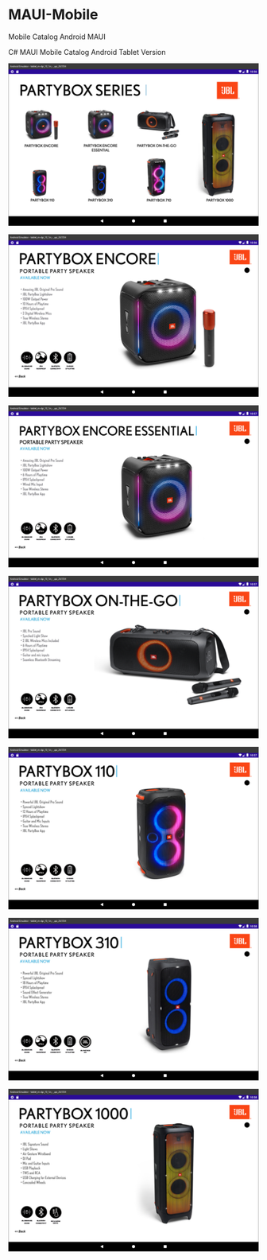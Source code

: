 # MAUI-Mobile
Mobile Catalog Android MAUI

C# MAUI Mobile Catalog
Android Tablet Version

![Screenshot](image_2022_12_23T18_56_42_709Z.png)

![Screenshot](image_2022_12_23T18_56_53_213Z.png)

![Screenshot](image_2022_12_23T18_57_09_439Z.png)

![Screenshot](image_2022_12_23T18_57_23_054Z.png)

![Screenshot](image_2022_12_23T18_57_37_209Z.png)

![Screenshot](image_2022_12_23T18_58_11_307Z.png)

![Screenshot](image_2022_12_23T18_58_40_742Z.png)
